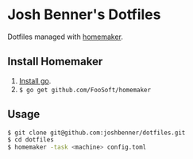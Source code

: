 # Josh Benner's Dotfiles

Dotfiles managed with [homemaker](https://github.com/FooSoft/homemaker).

## Install Homemaker

1. [Install go](https://golang.org/doc/install).
2. `$ go get github.com/FooSoft/homemaker`

## Usage

```sh
$ git clone git@github.com:joshbenner/dotfiles.git
$ cd dotfiles
$ homemaker -task <machine> config.toml
```
